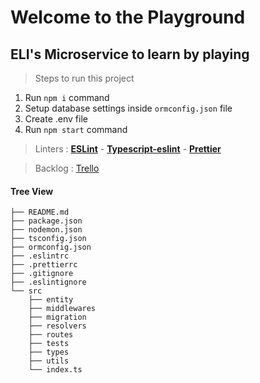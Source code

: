 # Welcome to the Playground
## ELI's Microservice to learn by playing

> Steps to run this project

1. Run `npm i` command
2. Setup database settings inside `ormconfig.json` file
3. Create .env file
4. Run `npm start` command

> Linters : 
[__ESLint__](https://eslint.org/docs/user-guide/getting-started) - [__Typescript-eslint__](https://github.com/typescript-eslint/typescript-eslint/blob/master/docs/getting-started/linting/README.md) - 
[__Prettier__](https://prettier.io/docs/en/install.html)

> Backlog : [Trello](https://trello.com/b/sTyV0Ysp/eliplayground)

#### Tree View
```
├── README.md
├── package.json
├── nodemon.json
├── tsconfig.json
├── ormconfig.json
├── .eslintrc
├── .prettierrc
├── .gitignore
├── .eslintignore
└── src
    ├── entity
    ├── middlewares
    ├── migration
    ├── resolvers
    ├── routes
    ├── tests
    ├── types
    ├── utils
    └── index.ts
```         
